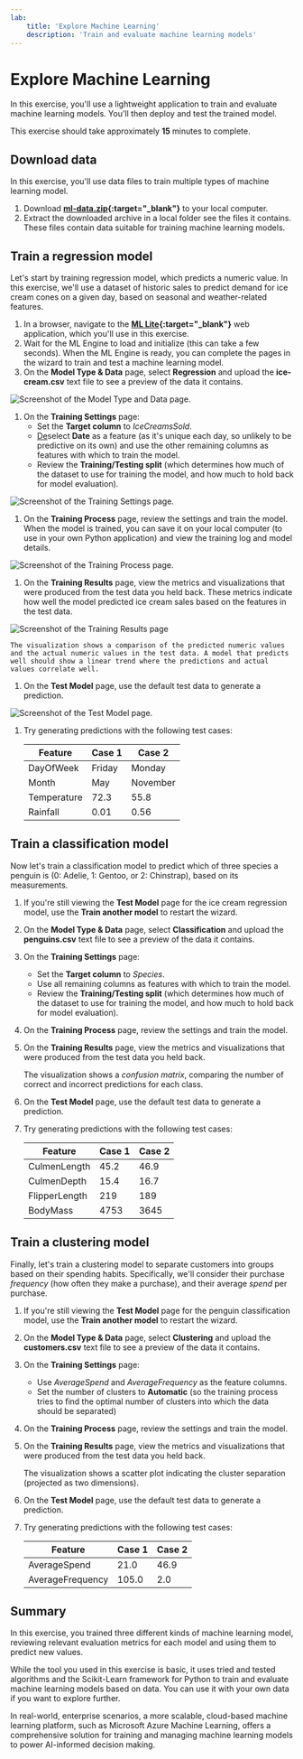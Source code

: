 ```yaml
---
lab:
    title: 'Explore Machine Learning'
    description: 'Train and evaluate machine learning models'
---
```


# Explore Machine Learning

In this exercise, you'll use a lightweight application to train and evaluate machine learning models. You'll then deploy and test the trained model.

This exercise should take approximately **15** minutes to complete.

## Download data

In this exercise, you'll use data files to train multiple types of machine learning model.

1. Download **[ml-data.zip](https://raw.githubusercontent.com/GraemeMalcolm/ai-labs/refs/heads/main/data/ml-data.zip){:target="_blank"}** to your local computer.
1. Extract the downloaded archive in a local folder see the files it contains. These files contain data suitable for training machine learning models.

## Train a regression model

Let's start by training  regression model, which predicts a numeric value. In this exercise, we'll use a dataset of historic sales to predict demand for ice cream cones on a given day, based on seasonal and weather-related features.

1. In a browser, navigate to the **[ML Lite](https://graememalcolm.github.io/ai-labs/apps/machine-learning/){:target="_blank"}** web application, which you'll use in this exercise.
1. Wait for the ML Engine to load and initialize (this can take a few seconds). When the ML Engine is ready, you can complete the pages in the wizard to train and test a machine learning model.
1. On the **Model Type & Data** page, select **Regression** and upload the **ice-cream.csv** text file to see a preview of the data it contains.

![Screenshot of the Model Type and Data page.](./media/ml-lite-01.png)

1. On the **Training Settings** page:
    - Set the **Target column** to *IceCreamsSold*.
    - <u>De</u>select **Date** as a feature (as it's unique each day, so unlikely to be predictive on its own) and use the other remaining columns as features with which to train the model.
    - Review the **Training/Testing split** (which determines how much of the dataset to use for training the model, and how much to hold back for model evaluation).

![Screenshot of the Training Settings page.](./media/ml-lite-02.png)

1. On the **Training Process** page, review the settings and train the model. When the model is trained, you can save it on your local computer (to use in your own Python application) and view the training log and model details.

![Screenshot of the Training Process page.](./media/ml-lite-03.png)

1. On the **Training Results** page, view the metrics and visualizations that were produced from the test data you held back. These metrics indicate how well the model predicted ice cream sales based on the features in the test data.

![Screenshot of the Training Results page](./media/ml-lite-04.png)

    The visualization shows a comparison of the predicted numeric values and the actual numeric values in the test data. A model that predicts well should show a linear trend where the predictions and actual values correlate well.

1. On the **Test Model** page, use the default test data to generate a prediction.

![Screenshot of the Test Model page.](./media/ml-lite-05.png)

1. Try generating predictions with the following test cases:

    | Feature | Case 1 | Case 2
    |-- | -- | -- |
    | DayOfWeek | Friday | Monday |
    | Month | May | November |
    | Temperature | 72.3 | 55.8 |
    | Rainfall | 0.01 | 0.56 |

## Train a classification model

Now let's train a classification model to predict which of three species a penguin is (0: Adelie, 1: Gentoo, or 2: Chinstrap), based on its measurements.

1. If you're still viewing the **Test Model** page for the ice cream regression model, use the **Train another model** to restart the wizard.
1. On the **Model Type & Data** page, select **Classification** and upload the **penguins.csv** text file to see a preview of the data it contains.
1. On the **Training Settings** page:
    - Set the **Target column** to *Species*.
    - Use all remaining columns as features with which to train the model.
    - Review the **Training/Testing split** (which determines how much of the dataset to use for training the model, and how much to hold back for model evaluation).
1. On the **Training Process** page, review the settings and train the model.
1. On the **Training Results** page, view the metrics and visualizations that were produced from the test data you held back.

    The visualization shows a *confusion matrix*, comparing the number of correct and incorrect predictions for each class.

1. On the **Test Model** page, use the default test data to generate a prediction.
1. Try generating predictions with the following test cases:

    | Feature | Case 1 | Case 2
    |-- | -- | -- |
    | CulmenLength | 45.2 | 46.9 |
    | CulmenDepth | 15.4 | 16.7 |
    | FlipperLength | 219 | 189 |
    | BodyMass | 4753 | 3645 |

## Train a clustering model

Finally, let's train a clustering model to separate customers into groups based on their spending habits. Specifically, we'll consider their purchase *frequency* (how often they make a purchase), and their average *spend* per purchase.

1. If you're still viewing the **Test Model** page for the penguin classification model, use the **Train another model** to restart the wizard.
1. On the **Model Type & Data** page, select **Clustering** and upload the **customers.csv** text file to see a preview of the data it contains.
1. On the **Training Settings** page:
    - Use *AverageSpend* and *AverageFrequency* as the feature columns.
    - Set the number of clusters to **Automatic** (so the training process tries to find the optimal number of clusters into which the data should be separated)
1. On the **Training Process** page, review the settings and train the model.
1. On the **Training Results** page, view the metrics and visualizations that were produced from the test data you held back.

    The visualization shows a scatter plot indicating the cluster separation (projected as two dimensions).

1. On the **Test Model** page, use the default test data to generate a prediction.
1. Try generating predictions with the following test cases:

    | Feature | Case 1 | Case 2
    |-- | -- | -- |
    | AverageSpend | 21.0 | 46.9 |
    | AverageFrequency | 105.0 | 2.0 |

## Summary

In this exercise, you trained three different kinds of machine learning model, reviewing relevant evaluation metrics for each model and using them to predict new values.

While the tool you used in this exercise is basic, it uses tried and tested algorithms and the Scikit-Learn framework for Python to train and evaluate machine learning models based on data. You can use it with your own data if you want to explore further.

In real-world, enterprise scenarios, a more scalable, cloud-based machine learning platform, such as Microsoft Azure Machine Learning, offers a comprehensive solution for training and managing machine learning models to power AI-informed decision making.
